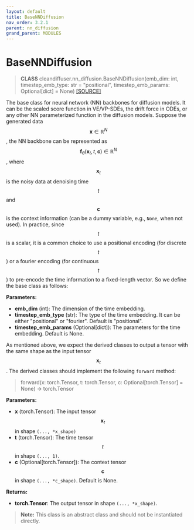 ```yaml
---
layout: default
title: BaseNNDiffusion
nav_order: 3.2.1
parent: nn_diffusion
grand_parent: MODULES
---
```


# **BaseNNDiffusion**

> **CLASS** cleandiffuser.nn_diffusion.BaseNNDiffusion(emb_dim: int, timestep_emb_type: str = "positional", timestep_emb_params: Optional[dict] = None) [[SOURCE]](https://github.com/CleanDiffuserTeam/CleanDiffuser/blob/main/cleandiffuser/nn_diffusion/base_nn_diffusion.py)

The base class for neural network (NN) backbones for diffusion models. It can be the scaled score function in VE/VP-SDEs, the drift force in ODEs, or any other NN parameterized function in the diffusion models. Suppose the generated data $$\bm x\in\mathbb R^N$$, the NN backbone can be represented as $$\bm f_{\theta}(\bm x_t,t,\bm c)\in\mathbb R^N$$, where $$\bm x_t$$ is the noisy data at denoising time $$t$$ and $$\bm c$$ is the context information (can be a dummy variable, e.g., `None`, when not used). In practice, since $$t$$ is a scalar, it is a common choice to use a positional encoding (for discrete $$t$$) or a fourier encoding (for continuous $$t$$) to pre-encode the time information to a fixed-length vector. So we define the base class as follows:

**Parameters:**
- **emb_dim** (int): The dimension of the time embedding.
- **timestep_emb_type** (str): The type of the time embedding. It can be either "positional" or "fourier". Default is "positional".
- **timestep_emb_params** (Optional[dict]): The parameters for the time embedding. Default is None.


As mentioned above, we expect the derived classes to output a tensor with the same shape as the input tensor $$\bm x_t$$. The derived classes should implement the following `forward` method:

> forward(x: torch.Tensor, t: torch.Tensor, c: Optional[torch.Tensor] = None) -> torch.Tensor

**Parameters:**
- **x** (torch.Tensor): The input tensor $$\bm x_t$$ in shape `(..., *x_shape)`
- **t** (torch.Tensor): The time tensor $$t$$ in shape `(..., 1)`.
- **c** (Optional[torch.Tensor]): The context tensor $$\bm c$$ in shape `(..., *c_shape)`. Default is None.

**Returns:**
- **torch.Tensor**: The output tensor in shape `(..., *x_shape)`.

> **Note:** This class is an abstract class and should not be instantiated directly.